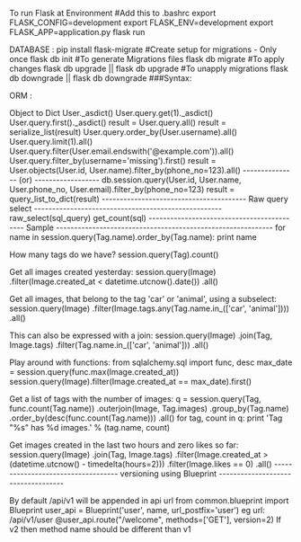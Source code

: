 To run Flask at Environment
#Add this to .bashrc
export FLASK_CONFIG=development
export FLASK_ENV=development
export FLASK_APP=application.py
flask run

DATABASE :
pip install flask-migrate
#Create setup for migrations - Only once
flask db init
#To generate Migrations files
flask db migrate
#To apply changes
flask db upgrade || flask db upgrade 
#To unapply migrations
flask db downgrade || flask db downgrade 
###Syntax:

ORM :

Object to Dict
User._asdict()
User.query.get(1)._asdict()
User.query.first()._asdict()
result = User.query.all()
result = serialize_list(result)
User.query.order_by(User.username).all()
User.query.limit(1).all()
User.query.filter(User.email.endswith('@example.com')).all()
User.query.filter_by(username='missing').first()
result = User.objects(User.id, User.name).filter_by(phone_no=123).all()
--------------- (or) ------------------
db.session.query(User.id, User.name, User.phone_no, User.email).filter_by(phone_no=123)
result = query_list_to_dict(result)
---------------------------------------- Raw query select ----------------------------------------------------
raw_select(sql_query)
get_count(sql)
------------------------------------------- Sample ------------------------------------------------------------
for name in session.query(Tag.name).order_by(Tag.name):
print name

How many tags do we have?
session.query(Tag).count()

Get all images created yesterday:
session.query(Image) 
.filter(Image.created_at < datetime.utcnow().date()) 
.all()

Get all images, that belong to the tag 'car' or 'animal', using a subselect:
session.query(Image) 
.filter(Image.tags.any(Tag.name.in_(['car', 'animal']))) 
.all()

This can also be expressed with a join:
session.query(Image) 
.join(Tag, Image.tags) 
.filter(Tag.name.in_(['car', 'animal'])) 
.all()

Play around with functions:
from sqlalchemy.sql import func, desc
max_date = session.query(func.max(Image.created_at))
session.query(Image).filter(Image.created_at == max_date).first()

Get a list of tags with the number of images:
q = session.query(Tag, func.count(Tag.name)) 
.outerjoin(Image, Tag.images) 
.group_by(Tag.name) 
.order_by(desc(func.count(Tag.name))) 
.all()
for tag, count in q:
print 'Tag "%s" has %d images.' % (tag.name, count)

Get images created in the last two hours and zero likes so far:
session.query(Image) 
.join(Tag, Image.tags) 
.filter(Image.created_at > (datetime.utcnow() - timedelta(hours=2))) 
.filter(Image.likes == 0) 
.all()
----------------------------------- versioning using Blueprint -----------------------------------

By default /api/v1 will be appended in api url
from common.blueprint import Blueprint
user_api = Blueprint('user', name, url_postfix='user')
eg url: /api/v1/user
@user_api.route("/welcome", methods=['GET'], version=2)
If v2 then method name should be different than v1